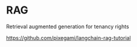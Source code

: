 # RAG
Retrieval augmented generation for tenancy rights


https://github.com/pixegami/langchain-rag-tutorial


